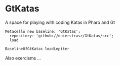 # GtKatas

A space for playing with coding Katas in Pharo and Gt

```
Metacello new baseline: 'GtKatas'; 
  repository: 'github://onierstrasz/GtKatas/src'; 
  load
```

```
BaselineOfGtKatas loadLepiter
```

Also exercisms ...
